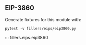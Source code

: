 ## EIP-3860

Generate fixtures for this module with:
```console
pytest -v fillers/eips/eip3860.py
```

::: fillers.eips.eip3860